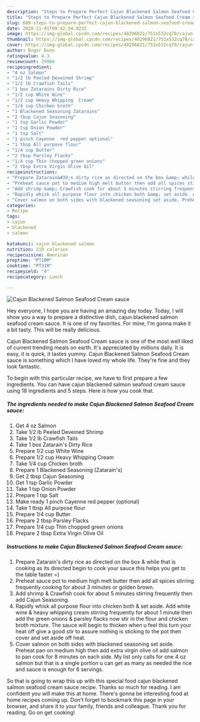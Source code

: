 ```yaml
---
description: "Steps to Prepare Perfect Cajun Blackened Salmon Seafood Cream sauce"
title: "Steps to Prepare Perfect Cajun Blackened Salmon Seafood Cream sauce"
slug: 689-steps-to-prepare-perfect-cajun-blackened-salmon-seafood-cream-sauce
date: 2020-11-01T09:42:54.023Z
image: https://img-global.cpcdn.com/recipes/48296821/751x532cq70/cajun-blackened-salmon-seafood-cream-sauce-recipe-main-photo.jpg
thumbnail: https://img-global.cpcdn.com/recipes/48296821/751x532cq70/cajun-blackened-salmon-seafood-cream-sauce-recipe-main-photo.jpg
cover: https://img-global.cpcdn.com/recipes/48296821/751x532cq70/cajun-blackened-salmon-seafood-cream-sauce-recipe-main-photo.jpg
author: Roger Dunn
ratingvalue: 4.3
reviewcount: 29984
recipeingredient:
- "4 oz Salmon"
- "1/2 lb Peeled Deveined Shrimp"
- "1/2 lb Crawfish Tails"
- "1 box Zatarains Dirty Rice"
- "1/2 cup White Wine"
- "1/2 cup Heavy Whipping  Cream"
- "1/4 cup Chicken broth"
- "1 Blackened Seasoning Zatarains"
- "2 tbsp Cajun Seasoning"
- "1 tsp Garlic Powder"
- "1 tsp Onion Powder"
- "1 tsp Salt"
- "1 pinch Cayenne  red pepper optional"
- "1 tbsp All purpose flour"
- "1/4 cup Butter"
- "2 tbsp Parsley Flacks"
- "1/4 cup Thin chopped green onions"
- "2 tbsp Extra Virgin Olive Oil"
recipeinstructions:
- "Prepare Zatarain&#39;s dirty rice as directed on the box &amp; while that is cooking as its directed begin to cook your sauce this helps you get to the table faster =)"
- "Preheat sauce pot to medium high melt butter then add all spices stirring frequently cooking for about 3 minutes or golden brown."
- "Add shrimp &amp; Crawfish cook for about 5 minutes stirring frequently then add Cajun Seasoning."
- "Rapidly whisk all purpose flour into chicken both &amp; set aside. Add white wine &amp; heavy whipping cream stirring frequently for about 1 minute then add the green onions &amp; parsley flacks now stir in the flour and chicken broth mixture. The sauce will begin to thicken when u feel this turn your heat off give a good stir to assure nothing is sticking to the pot then cover and set aside off heat."
- "Cover salmon on both sides with blackened seasoning set aside. Preheat pan on medium high then add extra virgin olive oil add salmon to pan cook for 8 minutes on each side. My list only calls for one 4 oz salmon but that is a single portion u can get as many as needed the rice and sauce is enough for 6 servings."
categories:
- Recipe
tags:
- cajun
- blackened
- salmon

katakunci: cajun blackened salmon 
nutrition: 219 calories
recipecuisine: American
preptime: "PT10M"
cooktime: "PT31M"
recipeyield: "4"
recipecategory: Lunch

---
```



![Cajun Blackened Salmon Seafood Cream sauce](https://img-global.cpcdn.com/recipes/48296821/751x532cq70/cajun-blackened-salmon-seafood-cream-sauce-recipe-main-photo.jpg)

Hey everyone, I hope you are having an amazing day today. Today, I will show you a way to prepare a distinctive dish, cajun blackened salmon seafood cream sauce. It is one of my favorites. For mine, I'm gonna make it a bit tasty. This will be really delicious.

Cajun Blackened Salmon Seafood Cream sauce is one of the most well liked of current trending meals on earth. It's appreciated by millions daily. It is easy, it is quick, it tastes yummy. Cajun Blackened Salmon Seafood Cream sauce is something which I have loved my whole life. They're fine and they look fantastic.




To begin with this particular recipe, we have to first prepare a few ingredients. You can have cajun blackened salmon seafood cream sauce using 18 ingredients and 5 steps. Here is how you cook that.

<!--inarticleads1-->

##### The ingredients needed to make Cajun Blackened Salmon Seafood Cream sauce:

1. Get 4 oz Salmon
1. Take 1/2 lb Peeled Deveined Shrimp
1. Take 1/2 lb Crawfish Tails
1. Take 1 box Zatarain&#39;s Dirty Rice
1. Prepare 1/2 cup White Wine
1. Prepare 1/2 cup Heavy Whipping  Cream
1. Take 1/4 cup Chicken broth
1. Prepare 1 Blackened Seasoning (Zatarain&#39;s)
1. Get 2 tbsp Cajun Seasoning
1. Get 1 tsp Garlic Powder
1. Take 1 tsp Onion Powder
1. Prepare 1 tsp Salt
1. Make ready 1 pinch Cayenne  red pepper (optional)
1. Take 1 tbsp All purpose flour
1. Prepare 1/4 cup Butter
1. Prepare 2 tbsp Parsley Flacks
1. Prepare 1/4 cup Thin chopped green onions
1. Prepare 2 tbsp Extra Virgin Olive Oil




<!--inarticleads2-->

##### Instructions to make Cajun Blackened Salmon Seafood Cream sauce:

1. Prepare Zatarain&#39;s dirty rice as directed on the box &amp; while that is cooking as its directed begin to cook your sauce this helps you get to the table faster =)
1. Preheat sauce pot to medium high melt butter then add all spices stirring frequently cooking for about 3 minutes or golden brown.
1. Add shrimp &amp; Crawfish cook for about 5 minutes stirring frequently then add Cajun Seasoning.
1. Rapidly whisk all purpose flour into chicken both &amp; set aside. Add white wine &amp; heavy whipping cream stirring frequently for about 1 minute then add the green onions &amp; parsley flacks now stir in the flour and chicken broth mixture. The sauce will begin to thicken when u feel this turn your heat off give a good stir to assure nothing is sticking to the pot then cover and set aside off heat.
1. Cover salmon on both sides with blackened seasoning set aside. Preheat pan on medium high then add extra virgin olive oil add salmon to pan cook for 8 minutes on each side. My list only calls for one 4 oz salmon but that is a single portion u can get as many as needed the rice and sauce is enough for 6 servings.




So that is going to wrap this up with this special food cajun blackened salmon seafood cream sauce recipe. Thanks so much for reading. I am confident you will make this at home. There's gonna be interesting food at home recipes coming up. Don't forget to bookmark this page in your browser, and share it to your family, friends and colleague. Thank you for reading. Go on get cooking!
